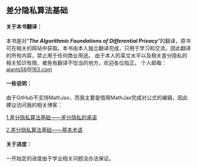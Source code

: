 ## 差分隐私算法基础




#### 关于本书翻译：

本书是对“___The Algorithmic Foundations of Differential Privacy___”的翻译，原书可在相关的网站中获取。本书由本人独立翻译完成，只用于学习和交流，因此翻译的所有内容，禁止用于任何商业用途。
由于本人的英文水平以及相关差分隐私的相关知识有限，难免有翻译不恰当的地方，欢迎各位指正。
个人邮箱：<alants56@163.com>


#### 一些说明：

由于GitHub不支持MathJax，而我主要是借用MathJax完成对公式的编辑，因此建议访问我的相关博客：

[1.差分隐私算法基础——差分隐私的承诺](http://liuao.tech/post/theAFofDP1/)

[2.差分隐私算法基础——基本术语](http://liuao.tech/post/theAFofDP2/)



#### 关于进度：

一开始定的进度由于学业相关问题没办法保证。